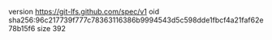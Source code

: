 version https://git-lfs.github.com/spec/v1
oid sha256:96c217739f777c78363116386b9994543d5c598dde1fbcf4a21faf62e78b15f6
size 392

